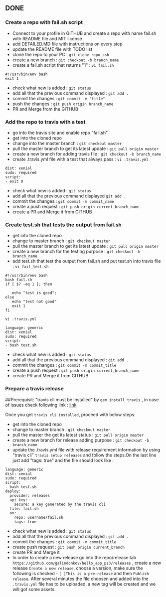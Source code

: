 ## DONE

### Create a repo with fail.sh script
- Connect to your profile in GITHUB and create a repo with name fail.sh with README file and MIT license
- add DETAILED.MD file with instructions on every step
- update the README file with TODO list
- clone the repo to your PC : ```git clone repo_ssh```
- create a new branch : ```git checkout -b branch_name```
- create a fail.sh script that returns "1" : ```vi fail.sh```
```
#!/usr/bin/env bash
exit 1
```
- check what new is added : ```git status```
- add all that the previous command displayed : ```git add .```
- commit the changes : ```git commit -m "title"```
- push the changes : ```git push origin branch_name```
- PR and Merge from the GITHUB

### Add the repo to travis with a test
- go into the travis site and enable repo "fail.sh"
- get into the cloned repo
- change into the master branch : ```git checkout master```
- pull the master branch to get its latest update : ```git pull origin master```
- create a new branch for adding travis file : ```git checkout -b branch_name```
- create .travis.yml file with a test that always pass : ```vi .travis.yml```
```language: generic
dist: xenial
sudo: required
script:
- exit 0
```
- check what new is added : ```git status``` 
- add all that the previous command displayed ```git add .```
- commit the changes : ```git commit -m commit_name```
- create a push request : ```git push origin current_branch_name```
- create a PR and Merge it from GITHUB

### Create test.sh that tests the output from fail.sh
- get into the cloned repo
- change to master branch : ```git checkout master```
- pull the master branch to get its latest update : ```git pull origin master```
- create a new branch for the testing purpose : ```git checkout -b branch_name```
- add test.sh that test the output from fail.sh and put test.sh into travis file : 
```vi fail_test.sh```

```
#!/usr/bin/env bash
bash fail.sh
if [ $? -eq 1 ]; then

   echo "test is good";
else 
   echo "test not good"
   exit 1
fi
```
```vi .travis.yml```
```
language: generic
dist: xenial
sudo: required
script:
- bash test.sh
```
- check what new is added : ```git status```
- add all that the previous command displayed : ```git add .```
- commit the changes : ```git commit -m commit_title```
- create a push request : ```git push origin current_branch_name```
- create PR and Merge it from GITHUB

### Prepare a travis release
##Prerequisit: "travis cli must be installed" by ```gem install travis``` , in case of issues check following link : 
[link](https://blog.travis-ci.com/2013-01-14-new-client)

Once you get ```travis cli installed```, proceed with below steps: 
- get into the cloned repo
- change to master branch : ```git checkout master```
- pull the master the get its latest status :  ```git pull origin master```
- create a new branch for release adding purpose : ```git checkout -b branch_name```
- update the .travis.yml file with release requirement information by using "travis cli"
```travis setup releases``` and follow the steps.On the last line just add "tags: true" and the file should look like :
```
language: generic
dist: xenial
sudo: required
script:
- bash test.sh
deploy:
  provider: releases
  api_key:
    secure: a key generated by the travis cli
  file: fail.sh
  on:
    repo: username/fail.sh
    tags: true
```
- check what new is added :  ```git status```
- add all that the previous command displayed : ```git add .```
- commit the changes : ```git commit -m commit_title```
- create push request : ```git push origin current_branch```
- create PR and Merge it
- In order to create a new release go into the repo/release tab ```https://github.com/galindonkov/hello_app_ps3/releases``` , create a new release ```Create a new release```, choose a version, make sure the following is checked  - ```[ ]This is a pre-release```  and then ```Publish release```. After several minutes the file choosen and added into the ```.travis.yml``` file has to be uploaded, a new tag will be created and we will got some assets.
